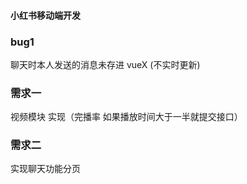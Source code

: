 #### 小红书移动端开发

### bug1

聊天时本人发送的消息未存进 vueX (不实时更新)

### 需求一
视频模块 实现（完播率 如果播放时间大于一半就提交接口）

### 需求二
实现聊天功能分页

